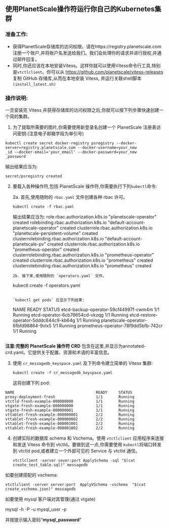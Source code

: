 ## 使用PlanetScale操作符运行你自己的Kubernetes集群

### 准备工作:

* 获得PlanetScale存储库的访问权限。请在https://registry.planetscale.com注册一个账户,并将账户名发送给我们。我们会处理你的请求并进行授权,并通过邮件回复。
* 同时,你还应该在本地安装Vitess。这样你就可以使用Vitess命令行工具,特别是`vtctlclient`。你可以从 https://github.com/planetscale/vitess-releases 复制
GitHub 存储库,从而在本地安装 Vitess, 并运行关联shell脚本`(install_latest.sh)`

### 操作说明:

一旦安装完 Vitess 并获得存储库的访问权限之后,你就可以按下列步骤快速创建一个简的集群。

1. 为了提取所需要的图片,你需要使用新登录名创建一个 PlanetScale 注册表访问密钥:(注意电子邮箱字段为单引号)

```
kubectl create secret docker-registry psregistry --docker-
server=registry.planetscale.com --docker-username=your_new
_id -—docker-email='your_email' --docker-password=your_new
_password
```

输出结果应当为:

`secret/psregistry created`

2. 要载入各种操作符,包括 PlanetScale 操作符,你需要执行下列`kubectl`命令:

      2a. 首先,使用随附的 `rbac.yaml` 文件创建各种 rbac 许可。
   
	```
	kubectl create -f rbac.yaml
	```
	
	输出结果应当为:
	role.rbac.authorization.k8s.io "planetscale-operator" created
	rolebinding.rbac.authorization.k8s.io "default-account-planetscale-operator" created
	clusterrole.rbac.authorization.k8s.io "planetscale-persistent-volume" created
	clusterrolebinding.rbac.authorization.k8s.io "default-account-planetscale-pv" created
	clusterrole.rbac.authorization.k8s.io "prometheus-operator" created
	clusterrolebinding.rbac.authorization.k8s.io "prometheus-operator" created
	clusterrole.rbac.authorization.k8s.io "prometheus" created
	clusterrolebinding.rbac.authorization.k8s.io "prometheus" created
	```
	2b. 接下来,使用随附的 `operators.yaml` 文件。
	
	```
	kubectl create -f operators.yaml
	```

	`kubectl get pods` 应显示下列结果:

	```
	NAME                                     READY     STATUS 
	etcd-backup-operator-59cf44997f-cwm4m    1/1       Running
	etcd-operator-6cb76654cd-vkzqg           1/1       Running
	etcd-restore-operator-5dddc644c9-kb64g   1/1       Running
	planetscale-operator-6fbfd98864-9vlx5    1/1       Running
	prometheus-operator-78f9dd5bfb-742cr     1/1       Running
	```

**注意:完整的 PlanetScale 操作符 CRD** 包含在这里,并显示为annotated-crd.yaml。它提供关于配置、资源和术语的丰富信息。

3. 使用 `cr_messagedb_keyspace.yaml` 及下列命令建立简单的 Vitess 集群:

	```
	kubectl create -f cr_messagedb_keyspace.yaml
	```

	这将创建下列 pod:

```
NAME                                    READY     STATUS 
proxy-deployment-fresh                  1/1       Running
vtctld-fresh-example-000000000          1/1       Running
vtgate-fresh-example-000000000          1/1       Running
vtgate-fresh-example-000000001          1/1       Running
vttablet-fresh-example-000000001        2/2       Running
vttablet-fresh-example-000000002        2/2       Running
vttablet-fresh-example-000001001        2/2       Running
vttablet-fresh-example-000001002        2/2       Running
```

4. 创建实际的数据库 schema 和 Vschema。使用 `vtctlclient` 应用程序来连接和发送 Vitess 命令到 vtctld。要做到这一点,你需要使用 `kubectl`将端口转发到 vtctld pod,或者建立一个外部可见的 Service 与 vtctld 通信。

	```
	vtctlclient -server sever:port ApplySchema -sql "$(cat create_test_table.sql)" messagedb
	```

如要创建搭配的 vschema:

	vtctlclient -server server:port  ApplyVSchema -vschema  "$(cat create_vschema.json)" messagedb

如要使用 mysql 客户端对其管理(通过 vtgate)

mysql -h <server> -P <port> -u mysql_user -p

并按提示输入密码“**mysql_password**”



